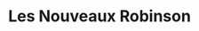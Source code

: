 ---
title: "Les Nouveaux Robinson"
url: /boulogne-billancourt/les-nouveaux-robinson/
shop: supermarché
---